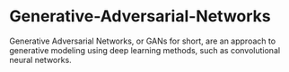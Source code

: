 # Generative-Adversarial-Networks
Generative Adversarial Networks, or GANs for short, are an approach to generative modeling using deep learning methods, such as convolutional neural networks.
